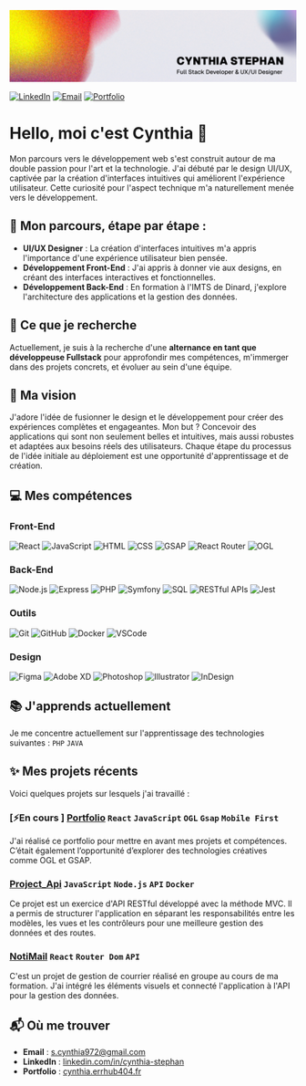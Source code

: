 ![Bannière Cynthia Stephan](./src/banner.jpg)

[![LinkedIn](https://img.shields.io/badge/LinkedIn-0077B5?style=flat&logo=linkedin&logoColor=white)](https://www.linkedin.com/in/cynthia-stephan/) 
[![Email](https://img.shields.io/badge/Email-D14836?style=flat&logo=gmail&logoColor=white)](mailto:cynthia.stephan@institutsolacroup.com)
[![Portfolio](https://img.shields.io/badge/Portfolio-A53860?style=flat&logo=data:image/svg+xml;base64,PHN2ZyB4bWxucz0iaHR0cDovL3d3dy53My5vcmcvMjAwMC9zdmciIHdpZHRoPSIyNCIgaGVpZ2h0PSIyNCIgdmlld0JveD0iMCAwIDI0IDI0IiBmaWxsPSJub25lIiBzdHJva2U9IiNGRkZGRkYiIHN0cm9rZS13aWR0aD0iMiIgc3Ryb2tlLWxpbmVjYXA9InJvdW5kIiBzdHJva2UtbGluZWpvaW49InJvdW5kIiBjbGFzcz0ibHVjaWRlIGx1Y2lkZS1nbG9iZSI+PGNpcmNsZSBjeD0iMTIiIGN5PSIxMiIgcj0iMTAiLz48cGF0aCBkPSJNMTIgMmExNC41IDE0LjUgMCAwIDAgMCAyMCAxNC41IDE0LjUgMCAwIDAgMC0yMCIvPjxwYXRoIGQ9Ik0yIDEyaDIwIi8+PC9zdmc+)](https://cynthia.errhub404.fr/)




# Hello, moi c'est Cynthia 🤗

Mon parcours vers le développement web s'est construit autour de ma double passion pour l'art et la technologie. J'ai débuté par le design UI/UX, captivée par la création d'interfaces intuitives qui améliorent l'expérience utilisateur. Cette curiosité pour l'aspect technique m'a naturellement menée vers le développement.

## 🌱 Mon parcours, étape par étape :
- **UI/UX Designer** : La création d'interfaces intuitives m'a appris l'importance d'une expérience utilisateur bien pensée.
- **Développement Front-End** : J'ai appris à donner vie aux designs, en créant des interfaces interactives et fonctionnelles.
- **Développement Back-End** : En formation à l'IMTS de Dinard, j'explore l'architecture des applications et la gestion des données.

## 🎯 Ce que je recherche
Actuellement, je suis à la recherche d'une **alternance en tant que développeuse Fullstack** pour approfondir mes compétences, m'immerger dans des projets concrets, et évoluer au sein d'une équipe. 

## 🚀 Ma vision
J'adore l'idée de fusionner le design et le développement pour créer des expériences complètes et engageantes. Mon but ? Concevoir des applications qui sont non seulement belles et intuitives, mais aussi robustes et adaptées aux besoins réels des utilisateurs.
Chaque étape du processus de l'idée initiale au déploiement est une opportunité d'apprentissage et de création.

## 💻 Mes compétences

### Front-End
![React](https://img.shields.io/badge/-React-1A1D23?style=flat&logo=react)
![JavaScript](https://img.shields.io/badge/-JavaScript-1A1D23?style=flat&logo=javascript)
![HTML](https://img.shields.io/badge/-HTML-1A1D23?style=flat&logo=HTML5)
![CSS](https://img.shields.io/badge/-CSS-1A1D23?style=flat&logo=CSS3&logoColor=1572B6)
![GSAP](https://img.shields.io/badge/-GSAP-1A1D23?style=flat&logo=greensock)
![React Router](https://img.shields.io/badge/-React%20Router-1A1D23?style=flat&logo=react-router)
![OGL](https://img.shields.io/badge/-OGL-1A1D23?style=flat&logo=webgl)

### Back-End
![Node.js](https://img.shields.io/badge/-Node.js-1A1D23?style=flat&logo=node.js)
![Express](https://img.shields.io/badge/-Express-1A1D23?style=flat&logo=express)
![PHP](https://img.shields.io/badge/-PHP-1A1D23?style=flat&logo=php)
![Symfony](https://img.shields.io/badge/-Symfony-1A1D23?style=flat&logo=symfony)
![SQL](https://img.shields.io/badge/-SQL-1A1D23?style=flat&logo=mysql)
![RESTful APIs](https://img.shields.io/badge/-RESTful%20APIs-1A1D23?style=flat&logo=api)
![Jest](https://img.shields.io/badge/-Jest-1A1D23?style=flat&logo=jest)

### Outils
![Git](https://img.shields.io/badge/-Git-1A1D23?style=flat&logo=git)
![GitHub](https://img.shields.io/badge/-GitHub-1A1D23?style=flat&logo=github)
![Docker](https://img.shields.io/badge/-Docker-1A1D23?style=flat&logo=docker)
![VSCode](https://img.shields.io/badge/-VS%20Code-1A1D23?style=flat&logo=visual-studio-code)

### Design
![Figma](https://img.shields.io/badge/-Figma-1A1D23?style=flat&logo=figma)
![Adobe XD](https://img.shields.io/badge/-Adobe%20XD-1A1D23?style=flat&logo=adobe-xd)
![Photoshop](https://img.shields.io/badge/-Photoshop-1A1D23?style=flat&logo=adobe-photoshop)
![Illustrator](https://img.shields.io/badge/-Illustrator-1A1D23?style=flat&logo=adobe-illustrator)
![InDesign](https://img.shields.io/badge/-InDesign-1A1D23?style=flat&logo=adobe-indesign)

## 📚 J'apprends actuellement
Je me concentre actuellement sur l'apprentissage des technologies suivantes : `PHP` `JAVA`

## ✨ Mes projets récents
Voici quelques projets sur lesquels j'ai travaillé :

### [⚡En cours ] **[Portfolio](https://github.com/CynthiaStephan/portfolio)**   `React` `JavaScript` `OGL` `Gsap` `Mobile First`
   J'ai réalisé ce portfolio pour mettre en avant mes projets et compétences. C’était également l’opportunité d’explorer des technologies créatives comme OGL et GSAP.

### **[Project_Api](https://github.com/CynthiaStephan/project-api)** `JavaScript` `Node.js` `API` `Docker`
   Ce projet est un exercice d'API RESTful développé avec la méthode MVC. Il a permis de structurer l'application en séparant les responsabilités entre les modèles, les vues et les contrôleurs pour une meilleure gestion des données et des routes.

### **[NotiMail](https://github.com/CynthiaStephan/NotiMail)** `React` `Router Dom` `API`
   C'est un projet de gestion de courrier réalisé en groupe au cours de ma formation.
   J'ai intégré les éléments visuels et connecté l'application à l'API pour la gestion des données.

## 📬 Où me trouver
- **Email** : [s.cynthia972@gmail.com](mailto:s.cynthia972@gmail.com)
- **LinkedIn** : [linkedin.com/in/cynthia-stephan](https://www.linkedin.com/in/cynthia-stephan/)
- **Portfolio** : [cynthia.errhub404.fr](https://cynthia.errhub404.fr/)
